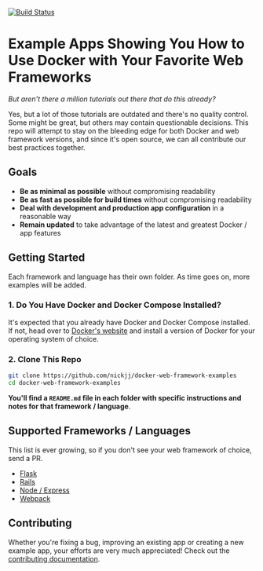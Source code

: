 [![Build Status](https://travis-ci.com/nickjj/docker-web-framework-examples.svg?branch=master)](https://travis-ci.com/nickjj/docker-web-framework-examples)

# Example Apps Showing You How to Use Docker with Your Favorite Web Frameworks

*But aren't there a million tutorials out there that do this already?*

Yes, but a lot of those tutorials are outdated and there's no quality control.
Some might be great, but others may contain questionable decisions. This repo
will attempt to stay on the bleeding edge for both Docker and web framework
versions, and since it's open source, we can all contribute our best practices
together.

## Goals

- **Be as minimal as possible** without compromising readability
- **Be as fast as possible for build times** without compromising readability
- **Deal with development and production app configuration** in a reasonable way
- **Remain updated** to take advantage of the latest and greatest Docker / app features

## Getting Started

Each framework and language has their own folder. As time goes on, more examples
will be added.

### 1. Do You Have Docker and Docker Compose Installed?

It's expected that you already have Docker and Docker Compose installed. If not,
head over to [Docker's website](https://docs.docker.com/install/) and install a
version of Docker for your operating system of choice.

### 2. Clone This Repo

```sh
git clone https://github.com/nickjj/docker-web-framework-examples
cd docker-web-framework-examples
```

**You'll find a `README.md` file in each folder with specific instructions and
notes for that framework / language**.

## Supported Frameworks / Languages

This list is ever growing, so if you don't see your web framework of choice,
send a PR.

- [Flask](https://github.com/nickjj/docker-web-framework-examples/tree/master/flask)
- [Rails](https://github.com/nickjj/docker-web-framework-examples/tree/master/rails)
- [Node / Express](https://github.com/nickjj/docker-web-framework-examples/tree/master/node)
- [Webpack](https://github.com/nickjj/docker-web-framework-examples/tree/master/webpack)

## Contributing

Whether you're fixing a bug, improving an existing app or creating a new
example app, your efforts are very much appreciated! Check out the
[contributing documentation](https://github.com/nickjj/docker-web-framework-examples/blob/master/CONTRIBUTING.md).
